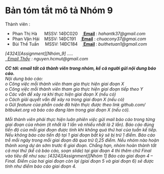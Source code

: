#   Bản tóm tắt mô tả Nhóm 9 
  Thành viên : 
  <ul>
           <li> Phan Thị Hà &nbsp;&nbsp;&nbsp;&nbsp;&nbsp;MSSV: 14ĐC020 &nbsp;&nbsp;&nbsp;<b><a href = "hahantk37@gmail.com"> Email</a>                      </b>:<i>&nbsp;hahantk37@gmail.com </i>                 </li>
          <li> Phan Văn Hải &nbsp;&nbsp;&nbsp;MSSV: 14ĐC191 &nbsp;&nbsp;&nbsp;<b><a href = "chuacony37@gmail.com"> Email</a></b> :                      <i>chuacony37@gmai.com </i></li>
           <li> Bùi Thế Tuấn &nbsp;&nbsp;&nbsp;&nbsp;MSSV: 14ĐC184 &nbsp;&nbsp;&nbsp;<b><a href = "buithetuan1@gmail.com"> Email</a>                          </b>:&nbsp;<i>buithetuan1@gmail.com<i></li>
  </ul>
[4324][Assignment][Nhóm_9] .....<br>
<a href="nguyen.hcmut@gmail.com" > &nbsp; Email Thầy</a> : nguyen.hcmut@gmail.com</br>
<p><b> CC tới: email tất cả thành viên trong nhóm, kể cả người gửi nội dung báo cáo.</b></br>
  Nội dung báo cáo:<br>
    o  Công việc mỗi thành viên tham gia thực hiện giai đoạn X<br>
    o  Công việc mỗi thành viên tham gia thực hiện giai đoạn tiếp theo Y</br>
    o  Các vấn đề xảy ra khi thực hiện giai đoạn X (nếu có)</br>
    o  Cách giải quyết vấn đề xảy ra trong giai đoạn X (nếu có)</br>
    o  Gửi feature của phần code đã hiện thực được theo link github.com/
    bitbuket.org và báo cáo đang làm trong giai đoạn X (nếu có).</br>

  Mỗi thành viên phải thực hiện luân phiên việc gửi mail báo cáo trong từng giai đoạn
  của nhóm (ít nhất là 1 lần và nhiều nhất là 2 lần). Báo cáo đúng tiến độ của mỗi giai
  đoạn được tính khi không quá thứ hai của tuần kế tiếp.
  Nếu không báo cáo tiến độ tại 1 giai đoạn bất kỳ sẽ bị trừ 1 điểm. Báo cáo trễ mỗi
  ngày trong mỗi giai đoạn đã qua trừ 0,25 điểm.
  Nếu nhóm nào hoàn thành xong dự án sớm trước 6 giai đoạn. Chẳng hạn, nhóm hoàn
  thành tất cả mọi thứ (kể cả báo cáo, soạn slide) tại giai đoạn 4 thì thêm chữ Final vào
  tiêu đề như sau: [4324][Assignment][Nhóm 1] Báo cáo giai đoạn 4 – Final. Điểm của
  hai giai đoạn còn lại (giai đoạn 5 và giai đoạn 6) sẽ được tính như điểm báo cáo giai
  đoạn 4.
</p>

